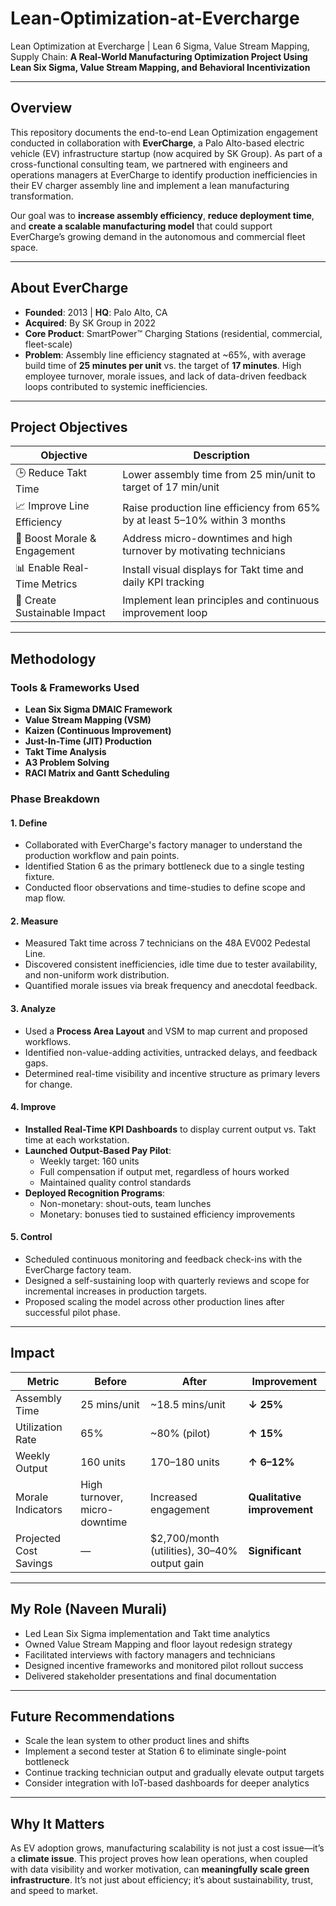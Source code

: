 # Lean-Optimization-at-Evercharge
Lean Optimization at Evercharge | Lean 6 Sigma, Value Stream Mapping, Supply Chain: 
**A Real-World Manufacturing Optimization Project Using Lean Six Sigma, Value Stream Mapping, and Behavioral Incentivization**

---

##  Overview

This repository documents the end-to-end Lean Optimization engagement conducted in collaboration with **EverCharge**, a Palo Alto-based electric vehicle (EV) infrastructure startup (now acquired by SK Group). As part of a cross-functional consulting team, we partnered with engineers and operations managers at EverCharge to identify production inefficiencies in their EV charger assembly line and implement a lean manufacturing transformation.

Our goal was to **increase assembly efficiency**, **reduce deployment time**, and **create a scalable manufacturing model** that could support EverCharge’s growing demand in the autonomous and commercial fleet space.

---

##  About EverCharge

- **Founded**: 2013 | **HQ**: Palo Alto, CA  
- **Acquired**: By SK Group in 2022  
- **Core Product**: SmartPower™ Charging Stations (residential, commercial, fleet-scale)  
- **Problem**: Assembly line efficiency stagnated at ~65%, with average build time of **25 minutes per unit** vs. the target of **17 minutes**. High employee turnover, morale issues, and lack of data-driven feedback loops contributed to systemic inefficiencies.

---

##  Project Objectives

| Objective | Description |
|----------|-------------|
| 🕒 Reduce Takt Time | Lower assembly time from 25 min/unit to target of 17 min/unit |
| 📈 Improve Line Efficiency | Raise production line efficiency from 65% by at least 5–10% within 3 months |
| 👥 Boost Morale & Engagement | Address micro-downtimes and high turnover by motivating technicians |
| 📊 Enable Real-Time Metrics | Install visual displays for Takt time and daily KPI tracking |
| 🔁 Create Sustainable Impact | Implement lean principles and continuous improvement loop |

---

##  Methodology

###  Tools & Frameworks Used
- **Lean Six Sigma DMAIC Framework**
- **Value Stream Mapping (VSM)**
- **Kaizen (Continuous Improvement)**
- **Just-In-Time (JIT) Production**
- **Takt Time Analysis**
- **A3 Problem Solving**
- **RACI Matrix and Gantt Scheduling**

###  Phase Breakdown

#### 1. **Define**
- Collaborated with EverCharge's factory manager to understand the production workflow and pain points.
- Identified Station 6 as the primary bottleneck due to a single testing fixture.
- Conducted floor observations and time-studies to define scope and map flow.

#### 2. **Measure**
- Measured Takt time across 7 technicians on the 48A EV002 Pedestal Line.
- Discovered consistent inefficiencies, idle time due to tester availability, and non-uniform work distribution.
- Quantified morale issues via break frequency and anecdotal feedback.

#### 3. **Analyze**
- Used a **Process Area Layout** and VSM to map current and proposed workflows.
- Identified non-value-adding activities, untracked delays, and feedback gaps.
- Determined real-time visibility and incentive structure as primary levers for change.

#### 4. **Improve**
- **Installed Real-Time KPI Dashboards** to display current output vs. Takt time at each workstation.
- **Launched Output-Based Pay Pilot**:
  - Weekly target: 160 units
  - Full compensation if output met, regardless of hours worked
  - Maintained quality control standards
- **Deployed Recognition Programs**:
  - Non-monetary: shout-outs, team lunches
  - Monetary: bonuses tied to sustained efficiency improvements

#### 5. **Control**
- Scheduled continuous monitoring and feedback check-ins with the EverCharge factory team.
- Designed a self-sustaining loop with quarterly reviews and scope for incremental increases in production targets.
- Proposed scaling the model across other production lines after successful pilot phase.

---

##  Impact

| Metric | Before | After | Improvement |
|--------|--------|-------|-------------|
| Assembly Time | 25 mins/unit | ~18.5 mins/unit | **↓ 25%** |
| Utilization Rate | 65% | ~80% (pilot) | **↑ 15%** |
| Weekly Output | 160 units | 170–180 units | **↑ 6–12%** |
| Morale Indicators | High turnover, micro-downtime | Increased engagement | **Qualitative improvement** |
| Projected Cost Savings | — | $2,700/month (utilities), 30–40% output gain | **Significant** |

---


##  My Role (Naveen Murali)

- Led Lean Six Sigma implementation and Takt time analytics
- Owned Value Stream Mapping and floor layout redesign strategy
- Facilitated interviews with factory managers and technicians
- Designed incentive frameworks and monitored pilot rollout success
- Delivered stakeholder presentations and final documentation

---

##  Future Recommendations

- Scale the lean system to other product lines and shifts
- Implement a second tester at Station 6 to eliminate single-point bottleneck
- Continue tracking technician output and gradually elevate output targets
- Consider integration with IoT-based dashboards for deeper analytics

---

##  Why It Matters

As EV adoption grows, manufacturing scalability is not just a cost issue—it’s a **climate issue**. This project proves how lean operations, when coupled with data visibility and worker motivation, can **meaningfully scale green infrastructure**. It’s not just about efficiency; it’s about sustainability, trust, and speed to market.
